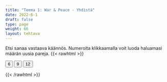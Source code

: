 ```yaml
---
title: "Teema 1: War & Peace - Yhdistä"
date: 2022-6-1
draft: false
type: page
weight: 66
layout: tehtava
---
```

Etsi sanaa vastaava käännös. Numeroita klikkaamalla voit luoda haluamasi määrän uusia pareja.
{{< rawhtml >}}
<link rel="stylesheet" type="text/css" href="/css/yhdistely.css"/>
<div id="nappulat">
    <button id="kuusi">
    6
    </button>
    <button id="yhdeksän">
    9
    </button>
    <button id="kakstoista">
    12
    </button>
    </div>
<div id="tehtava" class="grid grid-cols-2">
 <div><ul id="terms"> </ul></div>
 <div><ul id="defs"> </ul></div>

</div>

<script> 
 
 //Execute a JavaScript immediately after a page has been loaded
window.onload = function() {

  //Data for terms and definitions. This can be stored in a separate .js file, in a JSON file or here in the main file
   var data = {
    terms: [{
         index: 0, text: 'analysis, analyses'
    }, { index: 1, text: 'average'
    }, { index: 2, text: 'cell'
    }, { index: 3, text: 'chart, table'
    }, { index: 4, text: 'classification'
    }, { index: 5, text: 'concept'
    }, { index: 6, text: 'conclusion'
    }, { index: 7, text: 'conduct an experiment'
    }, { index: 8, text: 'data'
    }, { index: 9, text: 'database'
    }, { index: 10, text: 'discover'
    }, { index: 11, text: 'discovery'
    }, { index: 12, text: 'engineer'
    }, { index: 13, text: 'evidence'
    }, { index: 14, text: 'experiment'
    }, { index: 15, text: 'genetic engineering, gene editing'
    }, { index: 16, text: 'hypothesis, hypotheses'
    }, { index: 17, text: 'invent'
    }, { index: 18, text: 'invention'
    }, { index: 19, text: 'measure'
    }, { index: 20, text: 'observe'
    }, { index: 21, text: 'researcher'
    }, { index: 22, text: 'scale'
    }, { index: 23, text: 'scientific'
    }, { index: 24, text: 'scientist'
    }, { index: 25, text: 'statistics'
    }, { index: 26, text: 'survey'
    }, { index: 27, text: 'variable'
    }, { index: 28, text: 'accelerate'
    }, { index: 29, text: 'acceleration'
    }, { index: 30, text: 'charge'
    }, { index: 31, text: 'circuit'
    }, { index: 32, text: 'density'
    }, { index: 33, text: 'dissolve'
    }, { index: 34, text: 'electric current'
    }, { index: 35, text: 'formula, formulae'
    }, { index: 36, text: 'frequency'
    }, { index: 37, text: 'friction'
    }, { index: 38, text: 'gravity'
    }, { index: 39, text: 'inertia'
    }, { index: 40, text: 'lever'
    }, { index: 41, text: 'magnification'
    }, { index: 42, text: 'mass'
    }, { index: 43, text: 'matter'
    }, { index: 44, text: 'nuclear physics'
    }, { index: 45, text: 'nucleus, nuclei'
    }, { index: 46, text: 'orbit'
    }, { index: 47, text: 'phenomenon, phenomena'
    }, { index: 48, text: 'physicist'
    }, { index: 49, text: 'radiation'
    }, { index: 50, text: 'volume'
    }, { index: 51, text: 'velocity, speed'
    }, { index: 52, text: 'wavelength'
    }, { index: 53, text: 'acid'
    }, { index: 54, text: 'atom'
    }, { index: 55, text: 'base'
    }, { index: 56, text: 'carbon dioxide'
    }, { index: 57, text: 'chemical reaction'
    }, { index: 58, text: 'chemist'
    }, { index: 59, text: 'compound'
    }, { index: 60, text: 'element'
    }, { index: 61, text: 'evaporate'
    }, { index: 62, text: 'gas'
    }, { index: 63, text: 'hydrogen'
    }, { index: 64, text: 'molecule'
    }, { index: 65, text: 'liquid'
    }, { index: 66, text: 'nitrogen'
    }, { index: 67, text: 'oxidation'
    }, { index: 68, text: 'oxygen'
    }, { index: 69, text: 'periodic table'
    }, { index: 70, text: 'property'
    }, { index: 71, text: 'reduction'
    }, { index: 72, text: 'saturated'
    }, { index: 73, text: 'solid'
    }, { index: 74, text: 'solution'
    }, { index: 75, text: 'substance'

},

    ],
    definitions: [{        
         index: 0, text: 'analyysi, analyysit'
    }, { index: 1, text: 'keskiarvo'
    }, { index: 2, text: 'solu'
    }, { index: 3, text: 'taulukko'
    }, { index: 4, text: 'luokittelu'
    }, { index: 5, text: 'käsite'
    }, { index: 6, text: 'johtopäätös'
    }, { index: 7, text: 'tehdä koe'
    }, { index: 8, text: 'tiedot'
    }, { index: 9, text: 'tietokanta'
    }, { index: 10, text: 'löytää, keksiä'
    }, { index: 11, text: 'löytö, keksintö'
    }, { index: 12, text: 'insinööri'
    }, { index: 13, text: 'todisteet'
    }, { index: 14, text: 'koe'
    }, { index: 15, text: 'geenimanipulaatio'
    }, { index: 16, text: 'olettamus, olettamukset'
    }, { index: 17, text: 'keksiä'
    }, { index: 18, text: 'keksintö'
    }, { index: 19, text: 'mitata'
    }, { index: 20, text: 'havainnoida'
    }, { index: 21, text: 'tutkija'
    }, { index: 22, text: 'asteikko'
    }, { index: 23, text: 'tieteellinen'
    }, { index: 24, text: 'tieteilijä'
    }, { index: 25, text: 'tilasto'
    }, { index: 26, text: 'kyselytutkimus'
    }, { index: 27, text: 'muuttuja'
    }, { index: 28, text: 'kiihdyttää'
    }, { index: 29, text: 'kiihtyvyys'
    }, { index: 30, text: 'sähkövaraus'
    }, { index: 31, text: 'virtapiiri'
    }, { index: 32, text: 'tiheys'
    }, { index: 33, text: 'liueta, sulaa, hajota'
    }, { index: 34, text: 'sähkövirta'
    }, { index: 35, text: 'kaava, kaavat'
    }, { index: 36, text: 'taajuus'
    }, { index: 37, text: 'kitka'
    }, { index: 38, text: 'painovoima'
    }, { index: 39, text: '(massan) hitaus, jatkavuus'
    }, { index: 40, text: 'vipu'
    }, { index: 41, text: 'suurennus'
    }, { index: 42, text: 'massa'
    }, { index: 43, text: 'aine, materia'
    }, { index: 44, text: 'ydinfysiikka'
    }, { index: 45, text: 'ydin, tuma, ytimet, tumat'
    }, { index: 46, text: 'kiertorata, kiertää'
    }, { index: 47, text: 'ilmiö, ilmiöt'
    }, { index: 48, text: 'fyysikko'
    }, { index: 49, text: 'säteily'
    }, { index: 50, text: 'tilavuus'
    }, { index: 51, text: 'nopeus, vauhti'
    }, { index: 52, text: 'aallonpituus'
    }, { index: 53, text: 'happo'
    }, { index: 54, text: 'atomi'
    }, { index: 55, text: 'emäs'
    }, { index: 56, text: 'hiilidioksidi'
    }, { index: 57, text: 'kemiallinen reaktio'
    }, { index: 58, text: 'kemisti'
    }, { index: 59, text: 'yhdiste'
    }, { index: 60, text: 'alkuaine'
    }, { index: 61, text: 'haihtua'
    }, { index: 62, text: 'kaasu'
    }, { index: 63, text: 'vety'
    }, { index: 64, text: 'molekyyli'
    }, { index: 65, text: 'neste'
    }, { index: 66, text: 'typpi'
    }, { index: 67, text: 'hapettuminen'
    }, { index: 68, text: 'happi'
    }, { index: 69, text: 'jaksollisen järjestelmän taulukko'
    }, { index: 70, text: 'ominaisuus'
    }, { index: 71, text: 'pelkistyminen'
    }, { index: 72, text: 'kylläinen'
    }, { index: 73, text: 'kiinteä'
    }, { index: 74, text: 'liuos'
    }, { index: 75, text: 'aine'
},

    ],
    //this creates matches for indexes. This is a sort of an Answer Sheet
    pairs: {
      0: 0,
      1: 1,
      2: 2,
      3: 3,
      4: 4,
      5: 5,
      6: 6,
      7: 7,
      8: 8,
      9: 9,
      10: 10,
      11: 11,
      12: 12,
      13: 13,
      14: 14,
      15: 15,
      16: 16,
      17: 17,
      18: 18,
      19: 19,
      20: 20,
      21: 21,
      22: 22,
      23: 23,
      24: 24,
      25: 25,
      26: 26,
      27: 27,
      28: 28,
      29: 29,
      30: 30,
      31: 31,
      32: 32,
      33: 33,
      34: 34,
      35: 35,
      36: 36,
      37: 37,
      38: 38,
      39: 39,
      40: 40,
      41: 41,
      42: 42,
      43: 43,
      44: 44,
      45: 45,
      46: 46,
      47: 47,
      48: 48,
      49: 49,
      50: 50,
      51: 51,
      52: 52,
      53: 53,
      54: 54,
      55: 55,
      56: 56,
      57: 57,
      58: 58,
      59: 59,
      60: 60,
      61: 61,
      62: 62,
      63: 63,
      64: 64,
      65: 65,
      66: 66,
      67: 67,
      68: 68,
      69: 69,
      70: 70,
      71: 71,
      72: 72,
      73: 73,
      74: 74,
      75: 75,
    }
  };
    
for (var a=[],i=0;i<76;++i) a[i]=i;

function shufflee(array) {
  var tmp, current, top = array.length;
  if(top) while(--top) {
    current = Math.floor(Math.random() * (top + 1));
    tmp = array[current];
    array[current] = array[top];
    array[top] = tmp;
  }
  return array;
}

a = shufflee(a);
  

  var selectedTerm = null, //to make sure none is selected onload
    selectedDef = null,
    termsContainer = document.querySelector("#terms"), //list of terms
    defsContainer = document.querySelector("#defs"); //list of definitions

  //This function takes two arguments, that is one term and one def to compare if they match. It returns True or False after compairing values of the "pairs" object property.     
  function isMatch(termIndex, defIndex) {
    return data.pairs[termIndex] === defIndex;
  }

  //This function adds HTML elements and content to the specified container (UL).
  function createListHTML(list, container) {
    container.innerHTML = ""; //first, clean up any existing LI elements
    for (var i = 0; i < 76; i++) {
      container.innerHTML = container.innerHTML + "<li data-index='" + list[i]["index"] + "'>" + "<span>" + list[i]["text"] + "</span>" + "</li>";

    }
  }

function addCSS(css){
  var elem=document.createElement('style');
  if(elem.styleSheet && !elem.sheet)elem.styleSheet.cssText=css;
  else elem.appendChild(document.createTextNode(css));
  document.getElementsByTagName('head')[0].appendChild(elem); 
}

  createListHTML(data.terms, termsContainer);
  createListHTML(data.definitions, defsContainer);

  //listen for a "click" event on a list of Terms and store the clicked object in the target object
  termsContainer.addEventListener("click", function(e) {
    var target = e.target.parentNode;
    if (target.className === "score")
      return;
    var termIndex = Number(target.getAttribute("data-index"));
    //the condition is that only one LI can be selected
    if (selectedTerm !== null && selectedTerm !== termIndex) {
      termsContainer.querySelector("li[data-index='" + selectedTerm + "']").removeAttribute("data-selected");
    }

    //deletion of the decoration
    if (target.hasAttribute("data-selected")) {
      target.removeAttribute("data-selected");
      selectedTerm = null;
    }
    //selecting on click	
    else {
      target.setAttribute("data-selected", true);
      selectedTerm = termIndex;
    }

    if (selectedTerm !== null && selectedDef !== null) {
      var term = document.querySelector("#terms [data-index='" + selectedTerm + "']");
      var def = document.querySelector("#defs [data-index='" + selectedDef + "']");
      if (isMatch(selectedTerm, selectedDef)) {
				term.className = "score";
        def.className = "score";
  			numero++;
   			term.style.order = (numero);
   			def.style.order = (numero);
            }
      selectedTerm = null;
      selectedDef = null;
      term.removeAttribute("data-selected");
      def.removeAttribute("data-selected");
			    }
  })

  defsContainer.addEventListener("click", function(e) {
    var target = e.target.parentNode;
    if (target.className === "score")
      return;
    var defIndex = Number(target.getAttribute("data-index"));
    var defText = Number(target.getAttribute("data-index"))

    if (selectedDef !== null && selectedDef !== defIndex) {
      defsContainer.querySelector("li[data-index='" + selectedDef + "']").removeAttribute("data-selected");
    }

    if (target.hasAttribute("data-selected"))
      target.removeAttribute("data-selected");
    else
      target.setAttribute("data-selected", true);
    selectedDef = Number(target.getAttribute("data-index"));
    if (selectedTerm !== null && selectedDef !== null) {
      //var term = document.querySelector("#terms [data-index='"+selectedTerm+"']");
      var term = termsContainer.querySelector("[data-index='" + selectedTerm + "']");
      //var def = document.querySelector("#defs [data-index='"+selectedDef+"']");
      var def = defsContainer.querySelector("[data-index='" + selectedDef + "']");
      if (isMatch(selectedTerm, selectedDef)) {
				term.className = "score";
        def.className = "score";
  			numero++;
   			term.style.order = (numero);
   			def.style.order = (numero);
       }
      
      selectedTerm = null; //poista napautusten valinta
      selectedDef = null; //poista napautusten valinta
      term.removeAttribute("data-selected");
      def.removeAttribute("data-selected");
    }
  })

  function shuffle() {
    randomSort(data.terms)
    randomSort(data.definitions)
    createListHTML(data.terms, termsContainer)
    createListHTML(data.definitions, defsContainer)
    addCSS("div#tehtava li[data-index]{display: none;}")
    addCSS("div#tehtava li[data-index='" + a[0] + "']{display: flex;}")
		addCSS("div#tehtava li[data-index='" + a[1] + "']{display: flex;}")
    addCSS("div#tehtava li[data-index='" + a[2] + "']{display: flex;}")
    addCSS("div#tehtava li[data-index='" + a[3] + "']{display: flex;}")
    addCSS("div#tehtava li[data-index='" + a[4] + "']{display: flex;}")
    addCSS("div#tehtava li[data-index='" + a[5] + "']{display: flex;}")
  }
  
    function shuffle9() {
    randomSort(data.terms)
    randomSort(data.definitions)
    createListHTML(data.terms, termsContainer)
    createListHTML(data.definitions, defsContainer)
		addCSS("div#tehtava li[data-index]{display: none;}")
    addCSS("div#tehtava li[data-index='" + a[0] + "']{display: flex;}")
		addCSS("div#tehtava li[data-index='" + a[1] + "']{display: flex;}")
    addCSS("div#tehtava li[data-index='" + a[2] + "']{display: flex;}")
    addCSS("div#tehtava li[data-index='" + a[3] + "']{display: flex;}")
    addCSS("div#tehtava li[data-index='" + a[4] + "']{display: flex;}")
    addCSS("div#tehtava li[data-index='" + a[5] + "']{display: flex;}")
    addCSS("div#tehtava li[data-index='" + a[6] + "']{display: flex;}")
    addCSS("div#tehtava li[data-index='" + a[7] + "']{display: flex;}")
    addCSS("div#tehtava li[data-index='" + a[8] + "']{display: flex;}")
  }
  
      function shuffle12() {
    randomSort(data.terms)
    randomSort(data.definitions)
    createListHTML(data.terms, termsContainer)
    createListHTML(data.definitions, defsContainer)
addCSS("div#tehtava li[data-index]{display: none;}")
    addCSS("div#tehtava li[data-index='" + a[0] + "']{display: flex;}")
		addCSS("div#tehtava li[data-index='" + a[1] + "']{display: flex;}")
    addCSS("div#tehtava li[data-index='" + a[2] + "']{display: flex;}")
    addCSS("div#tehtava li[data-index='" + a[3] + "']{display: flex;}")
    addCSS("div#tehtava li[data-index='" + a[4] + "']{display: flex;}")
    addCSS("div#tehtava li[data-index='" + a[5] + "']{display: flex;}")
    addCSS("div#tehtava li[data-index='" + a[6] + "']{display: flex;}")
    addCSS("div#tehtava li[data-index='" + a[7] + "']{display: flex;}")
    addCSS("div#tehtava li[data-index='" + a[8] + "']{display: flex;}")
    addCSS("div#tehtava li[data-index='" + a[9] + "']{display: flex;}")
		addCSS("div#tehtava li[data-index='" + a[10] + "']{display: flex;}")
    addCSS("div#tehtava li[data-index='" + a[11] + "']{display: flex;}")
    addCSS("div#tehtava li[data-index='" + a[12] + "']{display: flex;}")
  }
  
  
  function randomSort(array) {
    var currentIndex = array.length,
      temporaryValue, randomIndex;

    // While there remain elements to shuffle...

    while (currentIndex !== 0) {

      // Pick a remaining element...
      randomIndex = Math.floor(Math.random() * currentIndex);
      currentIndex -= 1;

      // And swap it with the current element. SWAP
      temporaryValue = array[currentIndex];
      array[currentIndex] = array[randomIndex];
      array[randomIndex] = temporaryValue;
    }

    return array;
  }

  shuffle(); 
  
  document.getElementById("kuusi").addEventListener("click", function() {
        shuffle();
        a = shufflee(a);
      }   
       )
  document.getElementById("yhdeksän").addEventListener("click", function() {
        shuffle9();
        a = shufflee(a);
      }   
       )
  document.getElementById("kakstoista").addEventListener("click", function() {
        shuffle12();
        a = shufflee(a);
      }   
       )
       
  }

var numero = 0;

</script>
{{< /rawhtml >}}